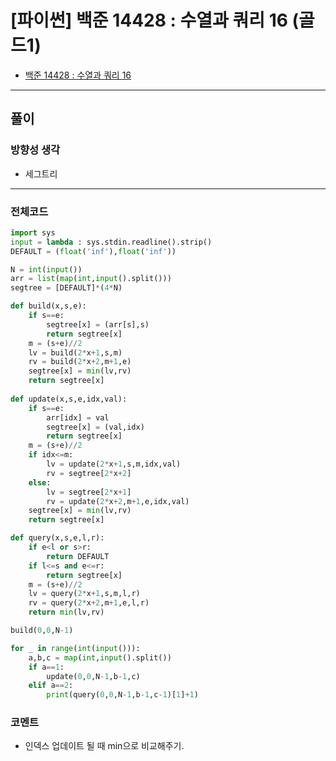 # **\[파이썬\] 백준 14428 : 수열과 쿼리 16 (골드1)**

* [백준 14428 : 수열과 쿼리 16](https://www.acmicpc.net/problem/14428)

---

## **풀이**

### **방향성 생각**

* 세그트리

---

### **전체코드**

```python
import sys
input = lambda : sys.stdin.readline().strip()
DEFAULT = (float('inf'),float('inf'))

N = int(input())
arr = list(map(int,input().split()))
segtree = [DEFAULT]*(4*N)

def build(x,s,e):
    if s==e:
        segtree[x] = (arr[s],s)
        return segtree[x]
    m = (s+e)//2
    lv = build(2*x+1,s,m)
    rv = build(2*x+2,m+1,e)
    segtree[x] = min(lv,rv)
    return segtree[x]
    
def update(x,s,e,idx,val):
    if s==e:
        arr[idx] = val
        segtree[x] = (val,idx)
        return segtree[x]
    m = (s+e)//2
    if idx<=m:
        lv = update(2*x+1,s,m,idx,val)
        rv = segtree[2*x+2]
    else:
        lv = segtree[2*x+1]
        rv = update(2*x+2,m+1,e,idx,val)
    segtree[x] = min(lv,rv)
    return segtree[x]

def query(x,s,e,l,r):
    if e<l or s>r:
        return DEFAULT
    if l<=s and e<=r:
        return segtree[x]
    m = (s+e)//2
    lv = query(2*x+1,s,m,l,r)
    rv = query(2*x+2,m+1,e,l,r)
    return min(lv,rv)

build(0,0,N-1)

for _ in range(int(input())):
    a,b,c = map(int,input().split())
    if a==1:
        update(0,0,N-1,b-1,c)
    elif a==2:
        print(query(0,0,N-1,b-1,c-1)[1]+1)
```

### **코멘트**

* 인덱스 업데이트 될 때 min으로 비교해주기.